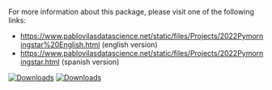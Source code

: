 For more information about this package, please visit one of the following links:
* https://www.pablovilasdatascience.net/static/files/Projects/2022Pymorningstar%20English.html (english version)
* https://www.pablovilasdatascience.net/static/files/Projects/2022Pymorningstar.html (spanish version)


[![Downloads](https://static.pepy.tech/badge/pymorningstar/week)](https://pepy.tech/project/pymorningstar)
[![Downloads](https://static.pepy.tech/badge/pymorningstar)](https://pepy.tech/project/pymorningstar)
